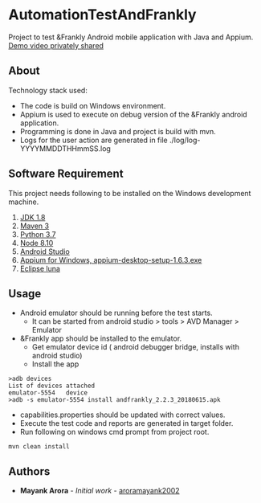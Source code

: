 # AutomationTestAndFrankly

Project to test &Frankly Android mobile application with Java and Appium.
[Demo video privately shared](https://youtu.be/9y4dPIGJ52I) 

## About

Technology stack used:
* The code is build on Windows environment.
* Appium is used to execute on debug version of the &Frankly android application.
* Programming is done in Java and project is build with mvn.
* Logs for the user action are generated in file ./log/log-YYYYMMDDTHHmmSS.log

## Software Requirement

This project needs following to be installed on the Windows development machine.
1. [JDK 1.8](http://www.oracle.com/technetwork/java/javase/downloads/jdk8-downloads-2133151.html)
2. [Maven 3](https://maven.apache.org/download.cgi)
3. [Python 3.7](https://www.python.org/downloads/)
4. [Node 8.10](https://nodejs.org/en/download/)
5. [Android Studio](https://developer.android.com/studio/)
6. [Appium for Windows, appium-desktop-setup-1.6.3.exe](https://github.com/appium/appium-desktop/releases/tag/v1.6.3)
7. [Eclipse luna](https://www.eclipse.org/luna/)


## Usage


* Android emulator should be running before the test starts. 
	* It can be started from android studio > tools > AVD Manager > Emulator 
* &Frankly app should be installed to the emulator.
	* Get emulator device id ( android debugger bridge, installs with android studio)
	* Install the app
```
>adb devices
List of devices attached
emulator-5554   device
>adb -s emulator-5554 install andfrankly_2.2.3_20180615.apk
```
* capabilities.properties should be updated with correct values.
* Execute the test code and reports are generated in target folder.
* Run following on windows cmd prompt from project root.
```
mvn clean install
```


## Authors

* **Mayank Arora** - *Initial work* - [aroramayank2002](https://github.com/aroramayank2002)
